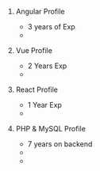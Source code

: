 1. Angular Profile
   - 3 years of Exp
   - 




2. Vue Profile
	- 2 Years Exp
	- 





3. React Profile
	- 1 Year Exp
	- 




4. PHP & MySQL Profile
	- 7 years on backend
	- 
	- 